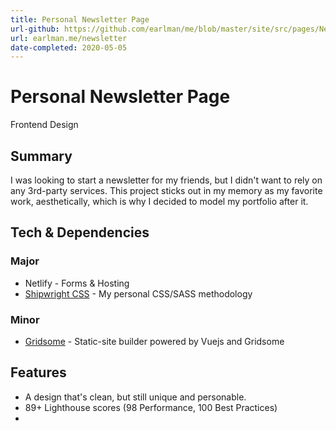 ```yaml
---
title: Personal Newsletter Page
url-github: https://github.com/earlman/me/blob/master/site/src/pages/Newsletter.vue
url: earlman.me/newsletter
date-completed: 2020-05-05
---
```


# Personal Newsletter Page

Frontend Design

## Summary

I was looking to start a newsletter for my friends, but I didn't want to rely on any 3rd-party services. This project sticks out in my memory as my favorite work, aesthetically, which is why I decided to model my portfolio after it. 

## Tech & Dependencies

### Major

- Netlify - Forms & Hosting
- [Shipwright CSS](https://github.com/foundations-design/shipwright) - My personal CSS/SASS methodology

### Minor

- [Gridsome](https://gridsome.org/) - Static-site builder powered by Vuejs and Gridsome

## Features

- A design that's clean, but still unique and personable.
- 89+ Lighthouse scores (98 Performance, 100 Best Practices)
-
